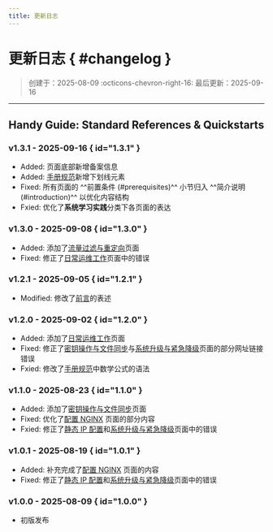 ```yaml
---
title: 更新日志
---
```


更新日志 { #changelog }
========

> 创建于：2025-08-09 :octicons-chevron-right-16: 最后更新：2025-09-16

---

Handy Guide: Standard References & Quickstarts
----------------------------------------------

### v1.3.1 - 2025-09-16 { id="1.3.1" }

-   Added: 页面底部新增备案信息
-   Added: [手册规范][template]新增下划线元素
-   Fixed: 所有页面的 ^^前置条件 (#prerequisites)^^ 小节归入 ^^简介说明 (#introduction)^^ 以优化内容结构
-   Fxied: 优化了**系统学习实践**分类下各页面的表达

### v1.3.0 - 2025-09-08 { id="1.3.0" }

-   Added: 添加了[流量过滤与重定向][nftables]页面
-   Fixed: 修正了[日常运维工作][daily-maintenance]页面中的错误

### v1.2.1 - 2025-09-05 { id="1.2.1" }

-   Modified: 修改了[前言][homepage]的表述

### v1.2.0 - 2025-09-02 { id="1.2.0" }

-   Added: 添加了[日常运维工作][daily-maintenance]页面
-   Fixed: 修正了[密钥操作与文件同步][ssh-rsync]与[系统升级与紧急降级][apt-advanced]页面的部分网址链接错误
-   Fxied: 修改了[手册规范][template]中数学公式的语法

### v1.1.0 - 2025-08-23 { id="1.1.0" }

-   Added: 添加了[密钥操作与文件同步][ssh-rsync]页面
-   Fixed: 优化了[配置 NGINX][nginx] 页面的部分内容
-   Fxied: 修正了[静态 IP 配置][network]和[系统升级与紧急降级][apt-advanced]页面中的错误

### v1.0.1 - 2025-08-19 { id="1.0.1" }

-   Added: 补充完成了[配置 NGINX][nginx] 页面的内容
-   Fixed: 修正了[静态 IP 配置][network]和[系统升级与紧急降级][apt-advanced]页面中的错误

### v1.0.0 - 2025-08-09 { id="1.0.0" }

-   初版发布

[network]: ../practice/network.md
[apt-advanced]: ../practice/apt-advanced.md
[nginx]: ../practice/nginx.md
[ssh-rsync]: ../practice/ssh-rsync.md
[daily-maintenance]: ../practice/daily-maintenance.md
[template]: ./template.md
[homepage]: ../index.md
[nftables]: ../practice/nftables.md
